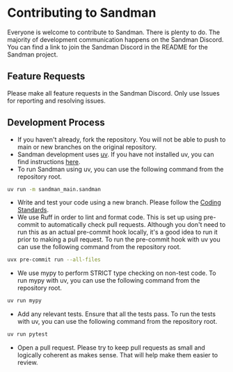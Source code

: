 # Contributing to Sandman

Everyone is welcome to contribute to Sandman. There is plenty to do. The majority of development communication happens on the Sandman Discord. You can find a link to join the Sandman Discord in the README for the Sandman project.

## Feature Requests

Please make all feature requests in the Sandman Discord. Only use Issues for reporting and resolving issues.

## Development Process

 - If you haven't already, fork the repository. You will not be able to push to main or new branches on the original repository.
 - Sandman development uses [uv](https://docs.astral.sh/uv). If you have not installed uv, you can find instructions [here](https://docs.astral.sh/uv/getting-started/installation/).
 - To run Sandman using uv, you can use the following command from the repository root.
  ```bash
  uv run -m sandman_main.sandman
  ```
 - Write and test your code using a new branch. Please follow the [Coding Standards](CODING-STANDARDS.md).
 - We use Ruff in order to lint and format code. This is set up using pre-commit to automatically check pull requests. Although you don't need to run this as an actual pre-commit hook locally, it's a good idea to run it prior to making a pull request. To run the pre-commit hook with uv you can use the following command from the repository root.
 ```bash
 uvx pre-commit run --all-files
 ```
  - We use mypy to perform STRICT type checking on non-test code. To run mypy with uv, you can use the following command from the repository root.
  ```bash
  uv run mypy
  ```
  - Add any relevant tests. Ensure that all the tests pass. To run the tests with uv, you can use the following command from the repository root.
  ```bash
  uv run pytest
  ```
  - Open a pull request. Please try to keep pull requests as small and logically coherent as makes sense. That will help make them easier to review.